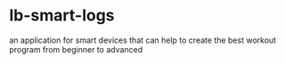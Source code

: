 lb-smart-logs
=============

an application for smart devices that can help to create the best workout program from beginner to advanced
